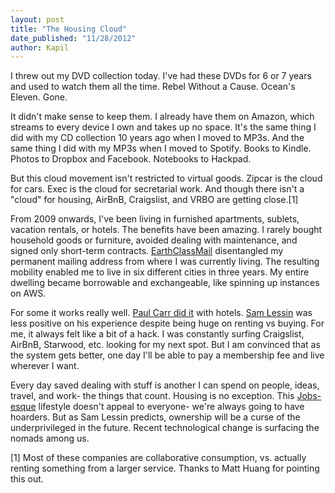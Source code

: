 ```yaml
---
layout: post
title: "The Housing Cloud"
date_published: "11/28/2012" 
author: Kapil
---
```


I threw out my DVD collection today. I've had these DVDs for 6 or 7 years and used to watch them all the time. Rebel Without a Cause. Ocean's Eleven. Gone.

It didn't make sense to keep them. I already have them on Amazon, which streams to every device I own and takes up no space. It's the same thing I did with my CD collection 10 years ago when I moved to MP3s. And the same thing I did with my MP3s when I moved to Spotify. Books to Kindle. Photos to Dropbox and Facebook. Notebooks to Hackpad.

But this cloud movement isn't restricted to virtual goods. Zipcar is the cloud for cars. Exec is the cloud for secretarial work. And though there isn't a "cloud" for housing, AirBnB, Craigslist, and VRBO are getting close.\[1\]

From 2009 onwards, I've been living in furnished apartments, sublets, vacation rentals, or hotels. The benefits have been amazing. I rarely bought household goods or furniture, avoided dealing with maintenance, and signed only short-term contracts. [EarthClassMail](http://www.earthclassmail.com) disentangled my permanent mailing address from where I was currently living. The resulting mobility enabled me to live in six different cities in three years. My entire dwelling became borrowable and exchangeable, like spinning up instances on AWS. 

For some it works really well. [Paul Carr did it](http://www.http://www.amazon.com/The-Upgrade-Cautionary-Reservations-ebook/dp/B005CI2IUA) with hotels. [Sam Lessin](http://www.youtube.com/watch?v=9XOf-GUMCXk) was less positive on his experience despite being huge on renting vs buying. For me, it always felt like a bit of a hack. I was constantly surfing Craigslist, AirBnB, Starwood, etc. looking for my next spot. But I am convinced that as the system gets better, one day I'll be able to pay a membership fee and live wherever I want.

Every day saved dealing with stuff is another I can spend on people, ideas, travel, and work- the things that count. Housing is no exception. This [Jobs-esque](http://cloud.lomography.com/576/386/20/7fa03077c7ef980bcabc3e5456eb5e5b9a476a.jpg) lifestyle doesn't appeal to everyone- we're always going to have hoarders. But as Sam Lessin predicts, ownership will be a curse of the underprivileged in the future. Recent technological change is surfacing the nomads among us.

\[1\] Most of these companies are collaborative consumption, vs. actually renting something from a larger service. Thanks to Matt Huang for pointing this out.